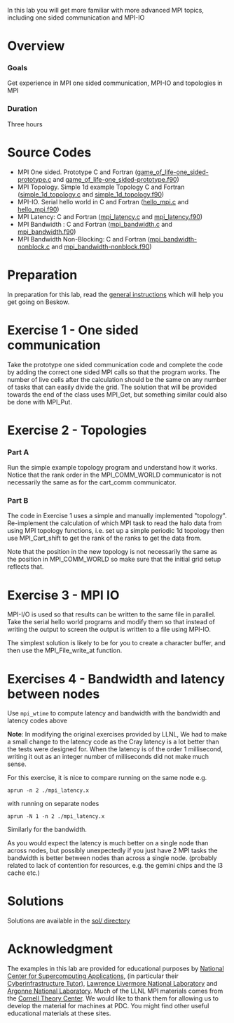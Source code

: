In this lab you will get more familiar with more advanced MPI topics, including one sided communication and MPI-IO

# Overview

### Goals

Get experience in MPI one sided communication, MPI-IO and topologies in MPI

### Duration

Three hours

# Source Codes

- MPI One sided. Prototype C and Fortran ([game_of_life-one_sided-prototype.c](game_of_life-one_sided-prototype.c) and 
  [game_of_life-one_sided-prototype.f90](game_of_life-one_sided-prototype.f90))
- MPI Topology. Simple 1d example Topology C and Fortran ([simple_1d_topology.c](simple_1d_topology.c) 
  and [simple_1d_topology.f90](simple_1d_topology.f90))
- MPI-IO. Serial hello world in C and Fortran ([hello_mpi.c](hello_mpi.c) and [hello_mpi.f90](hello_mpi.f90))
- MPI Latency: C and Fortran ([mpi_latency.c](mpi_latency.c) and [mpi_latency.f90](mpi_latency.f90))
- MPI Bandwidth : C and Fortran ([mpi_bandwidth.c](mpi_bandwidth.c) and [mpi_bandwidth.f90](mpi_bandwidth.f90))
- MPI Bandwidth Non-Blocking: C and Fortran ([mpi_bandwidth-nonblock.c](mpi_bandwidth-nonblock.c) 
  and [mpi_bandwidth-nonblock.f90](mpi_bandwidth-nonblock.f90))
 

# Preparation

In preparation for this lab, read the [general instructions](../README.md) which will help you get going on Beskow.

# Exercise 1 - One sided communication

Take the prototype one sided communication code and complete the code by adding the correct one sided MPI calls so that the program works. The number of live cells after the calculation should be the same on any number of tasks that can easily divide the grid. The solution that will be provided towards the end of the class uses MPI_Get, but something similar could also be done with MPI_Put.

# Exercise 2 - Topologies

### Part A
Run the simple example topology program and understand how it works. Notice that the rank order in the MPI_COMM_WORLD communicator is not necessarily the same as for the cart_comm communicator.

### Part B
The code in Exercise 1 uses a simple and manually implemented "topology". Re-implement the calculation of which MPI task to read the halo data from using MPI topology functions, i.e. set up a simple periodic 1d topology then use MPI_Cart_shift to get the rank of the ranks to get the data from.

Note that the position in the new topology is not necessarily the same as the position in MPI_COMM_WORLD so make sure that the initial grid setup reflects that.

# Exercise 3 - MPI IO

MPI-I/O is used so that results can be written to the same file in parallel. Take the serial hello world programs and modify them so that instead of writing the output to screen the output is written to a file using MPI-IO.

The simplest solution is likely to be for you to create a character buffer, and then use the MPI_File_write_at function.

# Exercises 4 - Bandwidth and latency between nodes

Use `mpi_wtime` to compute latency and bandwidth with the bandwidth and latency codes above

**Note**: In modifying the original exercises provided by LLNL, We had to make a small change to the latency code as the Cray latency is a lot better than the tests were designed for. When the latency is of the order 1 millisecond, writing it out as an integer number of milliseconds did not make much sense.

For this exercise, it is nice to compare running on the same node e.g.

```
aprun -n 2 ./mpi_latency.x
```

with running on separate nodes

```
aprun -N 1 -n 2 ./mpi_latency.x
```

Similarly for the bandwidth.

As you would expect the latency is much better on a single node than across nodes, but possibly unexpectedly if you just have 2 MPI tasks the bandwidth is better between nodes than across a single node. (probably related to lack of contention for resources, e.g. the gemini chips and the l3 cache etc.)

# Solutions

Solutions are available in the [sol/ directory](sol/)

# Acknowledgment

The examples in this lab are provided for educational purposes by 
[National Center for Supercomputing Applications](http://www.ncsa.illinois.edu/), 
(in particular their [Cyberinfrastructure Tutor](http://www.citutor.org/)), 
[Lawrence Livermore National Laboratory](https://computing.llnl.gov/) and 
[Argonne National Laboratory](http://www.mcs.anl.gov/). Much of the LLNL MPI materials comes from the 
[Cornell Theory Center](http://www.cac.cornell.edu/). 
We would like to thank them for allowing us to develop the material for machines at PDC. 
You might find other useful educational materials at these sites.


